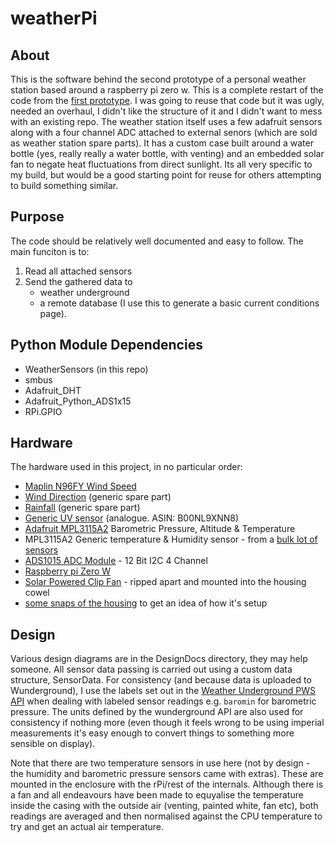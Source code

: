 # weatherPi

## About
This is the software behind the second prototype of a personal weather station based around a raspberry pi zero w. This is a complete restart of the code from the [first prototype](https://github.com/dirtchild/rpi_projects/tree/master/weather.piZero). I was going to reuse that code but it was ugly, needed an overhaul, I didn't like the structure of it and I didn't want to mess with an existing repo. The weather station itself uses a few adafruit sensors along with a four channel ADC attached to external senors (which are sold as weather station spare parts). It has a custom case built around a water bottle (yes, really really a water bottle, with venting) and an embedded solar fan to negate heat fluctuations from direct sunlight. Its all very specific to my build, but would be a good starting point for reuse for others attempting to build something similar.

## Purpose
The code should be relatively well documented and easy to follow. The main funciton is to:

1. Read all attached sensors
1. Send the gathered data to
    * weather underground 
    * a remote database (I use this to generate a basic current conditions page). 

## Python Module Dependencies

* WeatherSensors (in this repo)
* smbus
* Adafruit_DHT
* Adafruit_Python_ADS1x15
* RPi.GPIO

## Hardware
The hardware used in this project, in no particular order:

* [Maplin N96FY Wind Speed](http://www.maplin.co.uk/p/maplin-replacement-wind-speed-sensor-for-n96fy-n82nf)
* [Wind Direction](https://www.amazon.co.uk/dp/B00FQGV8RM/ref=pe_3187911_189395841_TE_3p_dp_1) (generic spare part)
* [Rainfall](https://www.amazon.co.uk/dp/B00QDMBXUA/ref=pe_3187911_189395841_TE_3p_dp_1) (generic spare part)
* [Generic UV sensor](https://www.amazon.co.uk/dp/B00NL9XNN8/ref=pe_3187911_189395841_TE_3p_dp_1) (analogue. ASIN: B00NL9XNN8)
* [Adafruit MPL3115A2](https://www.adafruit.com/product/1893) Barometric Pressure, Altitude & Temperature
* MPL3115A2 Generic temperature & Humidity sensor - from a [bulk lot of sensors](http://www.gearbest.com/kits/pp_447873.html)
* [ADS1015 ADC Module](https://www.adafruit.com/product/1083) - 12 Bit I2C 4 Channel
* [Raspberry pi Zero W](https://www.raspberrypi.org/products/raspberry-pi-zero-w/)
* [Solar Powered Clip Fan](https://images-na.ssl-images-amazon.com/images/I/51NwW1oJ6fL._SY355_.jpg) - ripped apart and mounted into the housing cowel
* [some snaps of the housing](http://imgur.com/a/DPmJf) to get an idea of how it's setup

## Design
Various design diagrams are in the DesignDocs directory, they may help someone. All sensor data passing is carried out using a custom data structure, SensorData. For consistency (and because data is uploaded to Wunderground), I use the labels set out in the [Weather Underground PWS API](http://wiki.wunderground.com/index.php/PWS_-_Upload_Protocol) when dealing with labeled sensor readings e.g. `baromin` for barometric pressure. The units defined by the wunderground API are also used for consistency if nothing more (even though it feels wrong to be using imperial measurements it's easy enough to convert things to something more sensible on display).

Note that there are two temperature sensors in use here (not by design - the humidity and barometric pressure sensors came with extras). These are mounted in the enclosure with the rPi/rest of the internals. Although there is a fan and all endeavours have been made to equyalise the temperature inside the casing with the outside air (venting, painted white, fan etc), both readings are averaged and then normalised against the CPU temperature to try and get an actual air temperature. 
